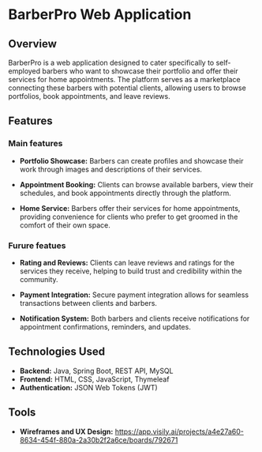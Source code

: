 # BarberPro Web Application

## Overview
BarberPro is a web application designed to cater specifically to self-employed barbers who want to showcase their portfolio and offer their services for home appointments. The platform serves as a marketplace connecting these barbers with potential clients, allowing users to browse portfolios, book appointments, and leave reviews.

## Features

### Main features
* **Portfolio Showcase:** Barbers can create profiles and showcase their work through images and descriptions of their services.

* **Appointment Booking:** Clients can browse available barbers, view their schedules, and book appointments directly through the platform.

* **Home Service:** Barbers offer their services for home appointments, providing convenience for clients who prefer to get groomed in the comfort of their own space.

### Furure featues

* **Rating and Reviews:** Clients can leave reviews and ratings for the services they receive, helping to build trust and credibility within the community.

* **Payment Integration:** Secure payment integration allows for seamless transactions between clients and barbers.

* **Notification System:** Both barbers and clients receive notifications for appointment confirmations, reminders, and updates.


## Technologies Used
* **Backend:** Java, Spring Boot, REST API, MySQL
* **Frontend:** HTML, CSS, JavaScript, Thymeleaf
* **Authentication:** JSON Web Tokens (JWT)

## Tools
* **Wireframes and UX Design:** https://app.visily.ai/projects/a4e27a60-8634-454f-880a-2a30b2f2a6ce/boards/792671
